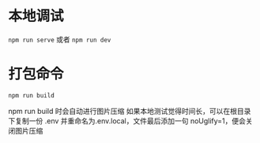 # 本地调试
`npm run serve` 
或者 
`npm run dev`

# 打包命令
`npm run build`

npm run build 时会自动进行图片压缩
如果本地测试觉得时间长，可以在根目录下复制一份 .env 并重命名为.env.local，文件最后添加一句 noUglify=1，便会关闭图片压缩